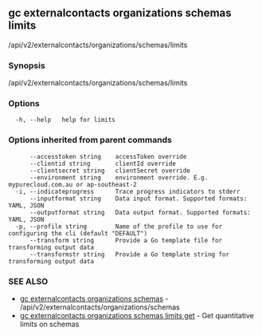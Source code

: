 ## gc externalcontacts organizations schemas limits

/api/v2/externalcontacts/organizations/schemas/limits

### Synopsis

/api/v2/externalcontacts/organizations/schemas/limits

### Options

```
  -h, --help   help for limits
```

### Options inherited from parent commands

```
      --accesstoken string    accessToken override
      --clientid string       clientId override
      --clientsecret string   clientSecret override
      --environment string    environment override. E.g. mypurecloud.com.au or ap-southeast-2
  -i, --indicateprogress      Trace progress indicators to stderr
      --inputformat string    Data input format. Supported formats: YAML, JSON
      --outputformat string   Data output format. Supported formats: YAML, JSON
  -p, --profile string        Name of the profile to use for configuring the cli (default "DEFAULT")
      --transform string      Provide a Go template file for transforming output data
      --transformstr string   Provide a Go template string for transforming output data
```

### SEE ALSO

* [gc externalcontacts organizations schemas](gc_externalcontacts_organizations_schemas.html)	 - /api/v2/externalcontacts/organizations/schemas
* [gc externalcontacts organizations schemas limits get](gc_externalcontacts_organizations_schemas_limits_get.html)	 - Get quantitative limits on schemas


